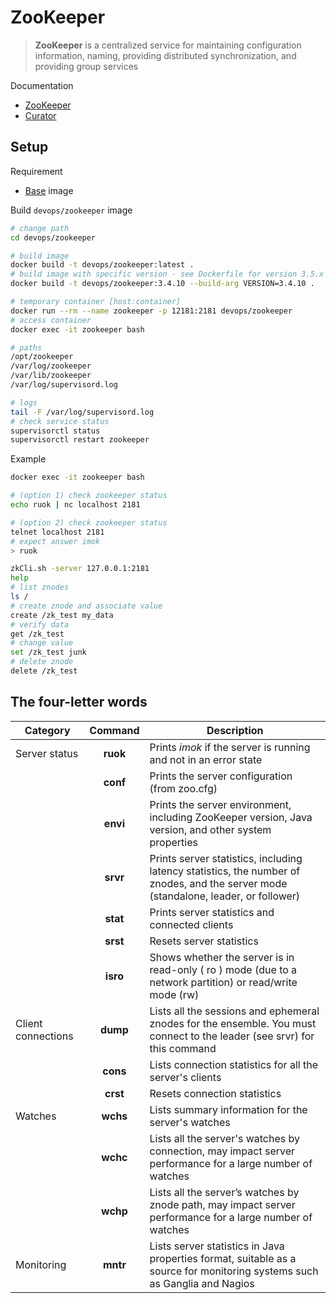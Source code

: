 # ZooKeeper

> **ZooKeeper** is a centralized service for maintaining configuration information, naming, providing distributed synchronization, and providing group services

Documentation

* [ZooKeeper](https://zookeeper.apache.org)
* [Curator](https://curator.apache.org/)

## Setup

Requirement

* [Base](docker/#base-image) image

Build `devops/zookeeper` image
```bash
# change path
cd devops/zookeeper

# build image
docker build -t devops/zookeeper:latest .
# build image with specific version - see Dockerfile for version 3.5.x
docker build -t devops/zookeeper:3.4.10 --build-arg VERSION=3.4.10 .

# temporary container [host:container]
docker run --rm --name zookeeper -p 12181:2181 devops/zookeeper
# access container
docker exec -it zookeeper bash

# paths
/opt/zookeeper
/var/log/zookeeper
/var/lib/zookeeper
/var/log/supervisord.log

# logs
tail -F /var/log/supervisord.log
# check service status
supervisorctl status
supervisorctl restart zookeeper
```

Example
```bash
docker exec -it zookeeper bash

# (option 1) check zookeeper status
echo ruok | nc localhost 2181

# (option 2) check zookeeper status
telnet localhost 2181
# expect answer imok
> ruok

zkCli.sh -server 127.0.0.1:2181
help
# list znodes
ls /
# create znode and associate value
create /zk_test my_data
# verify data
get /zk_test
# change value
set /zk_test junk
# delete znode
delete /zk_test
```

## The four-letter words

| Category | Command | Description |
| -------- |:-------:| ----------- |
| Server status | **ruok** | Prints *imok* if the server is running and not in an error state |
| | **conf** | Prints the server configuration (from zoo.cfg) |
| | **envi** | Prints the server environment, including ZooKeeper version, Java version, and other system properties |
| | **srvr** | Prints server statistics, including latency statistics, the number of znodes, and the server mode (standalone, leader, or follower) |
| | **stat** | Prints server statistics and connected clients |
| | **srst** | Resets server statistics |
| | **isro** | Shows whether the server is in read-only ( ro ) mode (due to a network partition) or read/write mode (rw) |
| Client connections | **dump** | Lists all the sessions and ephemeral znodes for the ensemble. You must connect to the leader (see srvr) for this command |
| | **cons** | Lists connection statistics for all the server's clients |
| | **crst** | Resets connection statistics |
| Watches | **wchs** | Lists summary information for the server's watches |
| | **wchc** | Lists all the server's watches by connection, may impact server performance for a large number of watches |
| | **wchp** | Lists all the server’s watches by znode path, may impact server performance for a large number of watches |
| Monitoring | **mntr** | Lists server statistics in Java properties format, suitable as a source for monitoring systems such as Ganglia and Nagios |

<br>
